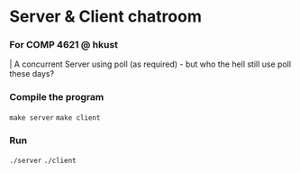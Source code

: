 # Server & Client chatroom
### For COMP 4621 @ hkust

| A concurrent Server using poll (as required) - but who the hell still use poll these days?

### Compile the program
`make server`
`make client`

### Run 
`./server`
`./client`
